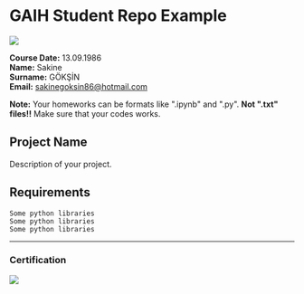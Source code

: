 # GAIH Student Repo Example
![](img/newlogo.png)

**Course Date:** 13.09.1986  
**Name:** Sakine  
**Surname:** GÖKŞİN  
**Email:** sakinegoksin86@hotmail.com  

**Note:** Your homeworks can be formats like ".ipynb" and ".py". **Not ".txt" files!!** Make sure that your codes works.  

## Project Name
Description of your project.

## Requirements
```
Some python libraries
Some python libraries
Some python libraries
```
---

### Certification
![](img/TopLearnerCertificate.png)

